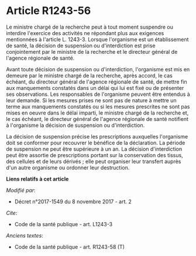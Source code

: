 # Article R1243-56

Le ministre chargé de la recherche peut à tout moment suspendre ou interdire l'exercice des activités ne répondant plus aux
exigences mentionnées à l'article L. 1243-3. Lorsque l'organisme est un établissement de santé, la décision de suspension ou
d'interdiction est prise conjointement par le ministre de la recherche et le directeur général de l'agence régionale de
santé. 

Avant toute décision de suspension ou d'interdiction, l'organisme est mis en demeure par le ministre chargé de la recherche,
après accord, le cas échéant, du directeur général de l'agence régionale de santé, de mettre fin aux manquements constatés
dans un délai qui lui est fixé ou de présenter ses observations. Les responsables de l'organisme peuvent être entendus à leur
demande. Si les mesures prises ne sont pas de nature à mettre un terme aux manquements constatés ou si les mesures prescrites
ne sont pas mises en oeuvre dans le délai imparti, le ministre chargé de la recherche et, le cas échéant, le directeur
général de l'agence régionale de santé notifient à l'organisme la décision de suspension ou d'interdiction. 

La décision de suspension précise les prescriptions auxquelles l'organisme doit se conformer pour recouvrer le bénéfice de la
déclaration. La période de suspension ne peut être supérieure à un an. La décision d'interdiction peut être assortie de
prescriptions portant sur la conservation des tissus, des cellules et de leurs dérivés ; elle peut organiser leur transfert
auprès d'un autre organisme ou ordonner leur destruction.

**Liens relatifs à cet article**

_Modifié par_:

  - Décret n°2017-1549 du 8 novembre 2017 - art. 2

_Cite_:

  - Code de la santé publique - art. L1243-3

_Anciens textes_:

  - Code de la santé publique - art. R1243-58 (T)
